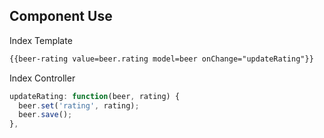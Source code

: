 ##  Component Use

Index Template
```html
{{beer-rating value=beer.rating model=beer onChange="updateRating"}}
```

Index Controller
```js
updateRating: function(beer, rating) {
  beer.set('rating', rating);
  beer.save();
},
```
